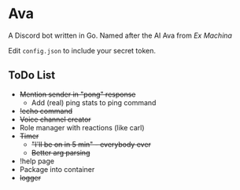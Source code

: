 # Ava
A Discord bot written in Go. Named after the AI Ava from *Ex Machina*

Edit `config.json` to include your secret token.

## ToDo List

* ~~Mention sender in "pong" response~~
  * Add (real) ping stats to ping command
* ~~!echo command~~
* ~~Voice channel creator~~
* Role manager with reactions (like carl)
* ~~Timer~~
  * ~~"I'll be on in 5 min" - everybody ever~~
  * ~~Better arg parsing~~
* !help page
* Package into container
* ~~logger~~
